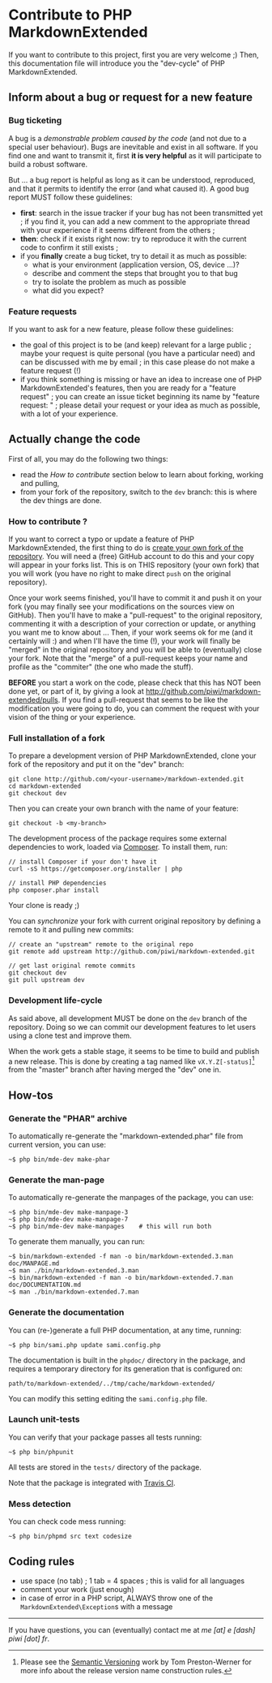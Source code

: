 Contribute to PHP MarkdownExtended
==================================


If you want to contribute to this project, first you are very welcome ;) Then, this documentation
file will introduce you the "dev-cycle" of PHP MarkdownExtended.


Inform about a bug or request for a new feature
-----------------------------------------------

### Bug ticketing

A bug is a *demonstrable problem caused by the code* (and not due to a special user behaviour).
Bugs are inevitable and exist in all software. If you find one and want to transmit it, first
**it is very helpful** as it will participate to build a robust software.

But ... a bug report is helpful as long as it can be understood, reproduced, and that it permits to
identify the error (and what caused it). A good bug report MUST follow these guidelines:

-   **first**: search in the issue tracker if your bug has not been transmitted yet ; if you find it,
    you can add a new comment to the appropriate thread with your experience if it seems different
    from the others ;
-   **then**: check if it exists right now: try to reproduce it with the current code to confirm it still exists ;
-   if you **finally** create a bug ticket, try to detail it as much as possible:
    -   what is your environment (application version, OS, device ...)?
    -   describe and comment the steps that brought you to that bug
    -   try to isolate the problem as much as possible
    -   what did you expect?


### Feature requests

If you want to ask for a new feature, please follow these guidelines:

-   the goal of this project is to be (and keep) relevant for a large public ; maybe your request
    is quite personal (you have a particular need) and can be discussed with me by email ; in this
    case please do not make a feature request (!)
-   if you think something is missing or have an idea to increase one of PHP MarkdownExtended's features, then
    you are ready for a "feature request" ; you can create an issue ticket beginning its name by
    "feature request: " ; please detail your request or your idea as much as possible, with a lot 
    of your experience.


Actually change the code
------------------------


First of all, you may do the following two things:

-   read the *How to contribute* section below to learn about forking, working and pulling,
-   from your fork of the repository, switch to the `dev` branch: this is where the dev things are done.


### How to contribute ?

If you want to correct a typo or update a feature of PHP MarkdownExtended, the first thing to do is
[create your own fork of the repository](http://help.github.com/articles/fork-a-repo).
You will need a (free) GitHub account to do this and your copy will appear in your forks list.
This is on THIS repository (your own fork) that you will work (you have no right to make 
direct `push` on the original repository).

Once your work seems finished, you'll have to commit it and push it on your fork (you may 
finally see your modifications on the sources view on GitHub). Then you'll have to make a 
"pull-request" to the original repository, commenting it with a description of your correction or
update, or anything you want me to know about ... Then, if your work seems ok for me 
(and it certainly will :) and when I'll have the time (!), your work will finally be 
"merged" in the original repository and you will be able to (eventually) close your fork. 
Note that the "merge" of a pull-request keeps your name and profile as the "commiter" 
(the one who made the stuff).

**BEFORE** you start a work on the code, please check that this has NOT been done yet, or part
of it, by giving a look at <http://github.com/piwi/markdown-extended/pulls>. If you 
find a pull-request that seems to be like the modification you were going to do, you can 
comment the request with your vision of the thing or your experience.


### Full installation of a fork

To prepare a development version of PHP MarkdownExtended, clone your fork of the repository and
put it on the "dev" branch:

    git clone http://github.com/<your-username>/markdown-extended.git
    cd markdown-extended
    git checkout dev

Then you can create your own branch with the name of your feature:

    git checkout -b <my-branch>

The development process of the package requires some external dependencies to work, loaded via
[Composer](http://getcomposer.org/). To install them, run:

    // install Composer if your don't have it
    curl -sS https://getcomposer.org/installer | php

    // install PHP dependencies
    php composer.phar install

Your clone is ready ;)

You can *synchronize* your fork with current original repository by defining a remote to it
and pulling new commits:

    // create an "upstream" remote to the original repo
    git remote add upstream http://github.com/piwi/markdown-extended.git

    // get last original remote commits
    git checkout dev
    git pull upstream dev


### Development life-cycle

As said above, all development MUST be done on the `dev` branch of the repository. Doing so we
can commit our development features to let users using a clone test and improve them.

When the work gets a stable stage, it seems to be time to build and publish a new release. This
is done by creating a tag named like `vX.Y.Z[-status]`[^1] from the "master" branch after having
merged the "dev" one in.


How-tos
-------

### Generate the "PHAR" archive

To automatically re-generate the "markdown-extended.phar" file from current version, you can use:

    ~$ php bin/mde-dev make-phar


### Generate the man-page

To automatically re-generate the manpages of the package, you can use:

    ~$ php bin/mde-dev make-manpage-3
    ~$ php bin/mde-dev make-manpage-7
    ~$ php bin/mde-dev make-manpages    # this will run both

To generate them manually, you can run:

    ~$ bin/markdown-extended -f man -o bin/markdown-extended.3.man doc/MANPAGE.md
    ~$ man ./bin/markdown-extended.3.man
    ~$ bin/markdown-extended -f man -o bin/markdown-extended.7.man doc/DOCUMENTATION.md
    ~$ man ./bin/markdown-extended.7.man


### Generate the documentation

You can (re-)generate a full PHP documentation, at any time, running:

    ~$ php bin/sami.php update sami.config.php

The documentation is built in the `phpdoc/` directory in the package, and requires a temporary
directory for its generation that is configured on:

    path/to/markdown-extended/../tmp/cache/markdown-extended/

You can modify this setting editing the `sami.config.php` file.


### Launch unit-tests

You can verify that your package passes all tests running:

    ~$ php bin/phpunit

All tests are stored in the `tests/` directory of the package.

Note that the package is integrated with [Travis CI](http://travis-ci.org/).


### Mess detection

You can check code mess running:

    ~$ php bin/phpmd src text codesize


Coding rules
------------

-   use space (no tab) ; 1 tab = 4 spaces ; this is valid for all languages
-   comment your work (just enough)
-   in case of error in a PHP script, ALWAYS throw one of the `MarkdownExtended\Exception`s with a message


[^1]: Please see the [Semantic Versioning](http://semver.org/) work by Tom Preston-Werner for
more info about the release version name construction rules.

----

If you have questions, you can (eventually) contact me at *me [at] e [dash] piwi [dot] fr*.
